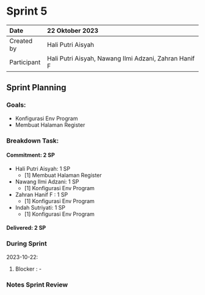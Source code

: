 # Sprint 5

|Date|22 Oktober 2023|
| :- | :- |
|Created by|Hali Putri Aisyah|
|Participant|Hali Putri Aisyah, Nawang Ilmi Adzani, Zahran Hanif F|
## Sprint Planning
### Goals:
- Konfigurasi Env Program
- Membuat Halaman Register
### Breakdown Task:
#### Commitment: 2 SP
- Hali Putri Aisyah: 1 SP
  - [1] Membuat Halaman Register
- Nawang Ilmi Adzani: 1 SP
  - [1] Konfigurasi Env Program
- Zahran Hanif F : 1 SP
  - [1] Konfigurasi Env Program
- Indah Sutriyati: 1 SP
  - [1] Konfigurasi Env Program

#### Delivered:	 2 SP
### During Sprint
2023-10-22:

1. Blocker : -

### Notes Sprint Review


